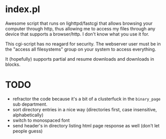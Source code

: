 index.pl
========

Awesome script that runs on lighttpd/fastcgi that allows browsing your computer through http, thus allowing me to access my files through any device that supports a browser/http. I don't know what you use it for.

This cgi-script has no reagard for security. The webserver user must be in the "access all filesystems" group on your system to access everything.

It (hopefully) supports partial and resume downloads and downloads in blocks.

TODO
====

* refractor the code because it's a bit of a clusterfuck in the `binary_page` sub department.
* sort directory entries in a nice way (directories first, case insensitive, alphabetically)
* switch to monospaced font
* send header's in directory listing html page response as well (don't let people guess)
